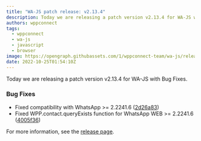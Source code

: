 ```yaml
---
title: "WA-JS patch release: v2.13.4"
description: Today we are releasing a patch version v2.13.4 for WA-JS with Bug Fixes.
authors: wppconnect
tags:
  - wppconnect
  - wa-js
  - javascript
  - browser
image: https://opengraph.githubassets.com/1/wppconnect-team/wa-js/releases/tag/v2.13.4
date: 2022-10-25T01:54:10Z
---
```


Today we are releasing a patch version v2.13.4 for WA-JS with Bug Fixes.

<!--truncate-->

### Bug Fixes

* Fixed compatibility with WhatsApp >= 2.2241.6 ([2d26a83](https://github.com/wppconnect-team/wa-js/commit/2d26a8377e3863be55b1f0562a80a52fcb13e1fb))
* Fixed WPP.contact.queryExists function for WhatsApp WEB >= 2.2241.6 ([4005f36](https://github.com/wppconnect-team/wa-js/commit/4005f36e3e5b14f6fa58cc496b7e49ec890adb90))

For more information, see the [release page](https://github.com/wppconnect-team/wa-js/releases/tag/v2.13.4).